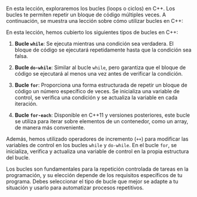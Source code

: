 En esta lección, exploraremos los bucles (loops o ciclos) en C++. Los bucles te permiten repetir un bloque de código múltiples veces. A continuación, se muestra una lección sobre cómo utilizar bucles en C++:

En esta lección, hemos cubierto los siguientes tipos de bucles en C++:

1. **Bucle `while`**: Se ejecuta mientras una condición sea verdadera. El bloque de código se ejecutará repetidamente hasta que la condición sea falsa.

2. **Bucle `do-while`**: Similar al bucle `while`, pero garantiza que el bloque de código se ejecutará al menos una vez antes de verificar la condición.

3. **Bucle `for`**: Proporciona una forma estructurada de repetir un bloque de código un número específico de veces. Se inicializa una variable de control, se verifica una condición y se actualiza la variable en cada iteración.

4. **Bucle `for-each`**: Disponible en C++11 y versiones posteriores, este bucle se utiliza para iterar sobre elementos de un contenedor, como un array, de manera más conveniente.

Además, hemos utilizado operadores de incremento (`++`) para modificar las variables de control en los bucles `while` y `do-while`. En el bucle `for`, se inicializa, verifica y actualiza una variable de control en la propia estructura del bucle.

Los bucles son fundamentales para la repetición controlada de tareas en la programación, y su elección depende de los requisitos específicos de tu programa. Debes seleccionar el tipo de bucle que mejor se adapte a tu situación y usarlo para automatizar procesos repetitivos.
